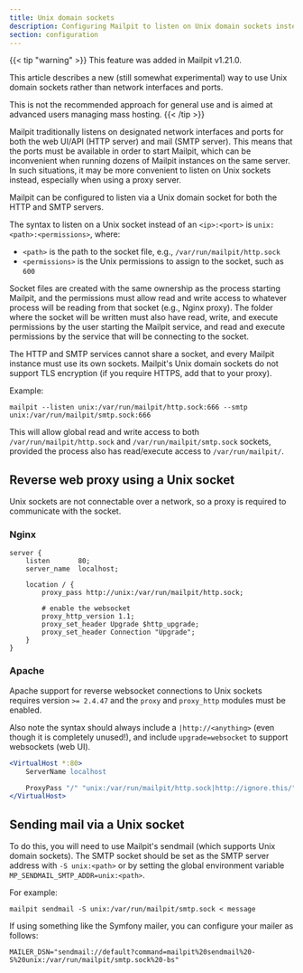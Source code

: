 ```yaml
---
title: Unix domain sockets
description: Configuring Mailpit to listen on Unix domain sockets instead of network interfaces
section: configuration
---
```


{{< tip "warning" >}}
This feature was added in Mailpit v1.21.0.

This article describes a new (still somewhat experimental) way to use Unix domain sockets rather than network interfaces and ports.

This is not the recommended approach for general use and is aimed at advanced users managing mass hosting.
{{< /tip >}}

Mailpit traditionally listens on designated network interfaces and ports for both the web UI/API (HTTP server) and mail (SMTP server).
This means that the ports must be available in order to start Mailpit, which can be inconvenient when running dozens of Mailpit instances on the same server.
In such situations, it may be more convenient to listen on Unix sockets instead, especially when using a proxy server.

Mailpit can be configured to listen via a Unix domain socket for both the HTTP and SMTP servers.

The syntax to listen on a Unix socket instead of an `<ip>:<port>` is `unix:<path>:<permissions>`, where:

-   `<path>` is the path to the socket file, e.g., `/var/run/mailpit/http.sock`
-   `<permissions>` is the Unix permissions to assign to the socket, such as `600`

Socket files are created with the same ownership as the process starting Mailpit, and the permissions must allow read and write access to whatever process will be reading from that socket (e.g., Nginx proxy).
The folder where the socket will be written must also have read, write, and execute permissions by the user starting the Mailpit service, and read and execute permissions by the service that will be connecting to the socket.

The HTTP and SMTP services cannot share a socket, and every Mailpit instance must use its own sockets. Mailpit's Unix domain sockets do not support TLS encryption (if you require HTTPS, add that to your proxy).

Example:

```shell
mailpit --listen unix:/var/run/mailpit/http.sock:666 --smtp unix:/var/run/mailpit/smtp.sock:666
```

This will allow global read and write access to both `/var/run/mailpit/http.sock` and `/var/run/mailpit/smtp.sock` sockets, provided the process also has read/execute access to `/var/run/mailpit/`.

## Reverse web proxy using a Unix socket

Unix sockets are not connectable over a network, so a proxy is required to communicate with the socket.

### Nginx

```nginx
server {
    listen       80;
    server_name  localhost;

    location / {
        proxy_pass http://unix:/var/run/mailpit/http.sock;

        # enable the websocket
        proxy_http_version 1.1;
        proxy_set_header Upgrade $http_upgrade;
        proxy_set_header Connection "Upgrade";
    }
}
```

### Apache

Apache support for reverse websocket connections to Unix sockets requires version `>= 2.4.47` and the `proxy` and `proxy_http` modules must be enabled.

Also note the syntax should always include a `|http://<anything>` (even though it is completely unused!), and include `upgrade=websocket` to support websockets (web UI).

```apache
<VirtualHost *:80>
    ServerName localhost

    ProxyPass "/" "unix:/var/run/mailpit/http.sock|http://ignore.this/" upgrade=websocket
</VirtualHost>
```

## Sending mail via a Unix socket

To do this, you will need to use Mailpit's sendmail (which supports Unix domain sockets). The SMTP socket should be set as the SMTP server address with `-S unix:<path>` or by setting the global environment variable `MP_SENDMAIL_SMTP_ADDR=unix:<path>`.

For example:

```shell
mailpit sendmail -S unix:/var/run/mailpit/smtp.sock < message
```

If using something like the Symfony mailer, you can configure your mailer as follows:

```shell
MAILER_DSN="sendmail://default?command=mailpit%20sendmail%20-S%20unix:/var/run/mailpit/smtp.sock%20-bs"
```
